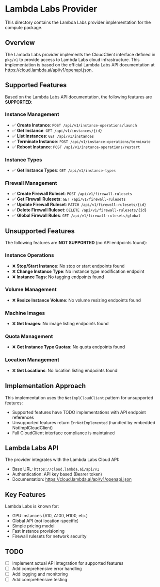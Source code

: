 # Lambda Labs Provider

This directory contains the Lambda Labs provider implementation for the compute package.

## Overview

The Lambda Labs provider implements the CloudClient interface defined in `pkg/v1` to provide access to Lambda Labs cloud infrastructure. This implementation is based on the official Lambda Labs API documentation at https://cloud.lambda.ai/api/v1/openapi.json.

## Supported Features

Based on the Lambda Labs API documentation, the following features are **SUPPORTED**:

### Instance Management
- ✅ **Create Instance**: `POST /api/v1/instance-operations/launch`
- ✅ **Get Instance**: `GET /api/v1/instances/{id}`
- ✅ **List Instances**: `GET /api/v1/instances`
- ✅ **Terminate Instance**: `POST /api/v1/instance-operations/terminate`
- ✅ **Reboot Instance**: `POST /api/v1/instance-operations/restart`

### Instance Types
- ✅ **Get Instance Types**: `GET /api/v1/instance-types`

### Firewall Management
- ✅ **Create Firewall Ruleset**: `POST /api/v1/firewall-rulesets`
- ✅ **Get Firewall Rulesets**: `GET /api/v1/firewall-rulesets`
- ✅ **Update Firewall Ruleset**: `PATCH /api/v1/firewall-rulesets/{id}`
- ✅ **Delete Firewall Ruleset**: `DELETE /api/v1/firewall-rulesets/{id}`
- ✅ **Global Firewall Rules**: `GET /api/v1/firewall-rulesets/global`

## Unsupported Features

The following features are **NOT SUPPORTED** (no API endpoints found):

### Instance Operations
- ❌ **Stop/Start Instance**: No stop or start endpoints found
- ❌ **Change Instance Type**: No instance type modification endpoint
- ❌ **Instance Tags**: No tagging endpoints found

### Volume Management
- ❌ **Resize Instance Volume**: No volume resizing endpoints found

### Machine Images
- ❌ **Get Images**: No image listing endpoints found

### Quota Management
- ❌ **Get Instance Type Quotas**: No quota endpoints found

### Location Management
- ❌ **Get Locations**: No location listing endpoints found

## Implementation Approach

This implementation uses the `NotImplCloudClient` pattern for unsupported features:
- Supported features have TODO implementations with API endpoint references
- Unsupported features return `ErrNotImplemented` (handled by embedded NotImplCloudClient)
- Full CloudClient interface compliance is maintained

## Lambda Labs API

The provider integrates with the Lambda Labs Cloud API:
- Base URL: `https://cloud.lambda.ai/api/v1`
- Authentication: API key based (Bearer token)
- Documentation: https://cloud.lambda.ai/api/v1/openapi.json

## Key Features

Lambda Labs is known for:
- GPU instances (A10, A100, H100, etc.)
- Global API (not location-specific)
- Simple pricing model
- Fast instance provisioning
- Firewall rulesets for network security

## TODO

- [ ] Implement actual API integration for supported features
- [ ] Add comprehensive error handling
- [ ] Add logging and monitoring
- [ ] Add comprehensive testing 
